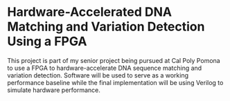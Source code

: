 # Hardware-Accelerated DNA Matching and Variation Detection Using a FPGA
This project is part of my senior project being pursued at Cal Poly Pomona to use a FPGA to hardware-accelerate DNA sequence matching and variation detection. Software will be used to serve as a working performance baseline while the final implementation will be using Verilog to simulate hardware performance.
